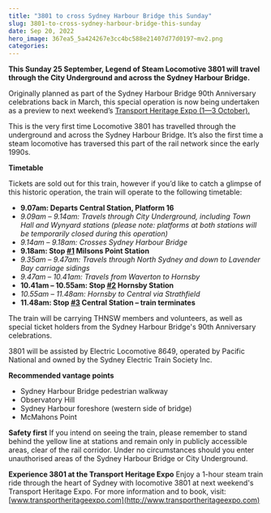 ```yaml
---
title: "3801 to cross Sydney Harbour Bridge this Sunday"
slug: 3801-to-cross-sydney-harbour-bridge-this-sunday
date: Sep 20, 2022
hero_image: 367ea5_5a424267e3cc4bc588e21407d77d0197~mv2.png
categories:
---
```



**This Sunday 25 September, Legend of Steam Locomotive 3801 will travel through the City Underground and across the Sydney Harbour Bridge.**

Originally planned as part of the Sydney Harbour Bridge 90th Anniversary celebrations back in March, this special operation is now being undertaken as a preview to next weekend’s [Transport Heritage Expo (1—3 October).](https://www.transportheritageexpo.com/)

This is the very first time Locomotive 3801 has travelled through the underground and across the Sydney Harbour Bridge. It’s also the first time a steam locomotive has traversed this part of the rail network since the early 1990s.

**Timetable**

Tickets are sold out for this train, however if you’d like to catch a glimpse of this historic operation, the train will operate to the following timetable:

* **9.07am: Departs Central Station, Platform 16**
* *9.09am – 9.14am: Travels through City Underground, including Town Hall and Wynyard stations (please note: platforms at both stations will be temporarily closed during this operation)*
* *9.14am – 9.18am: Crosses Sydney Harbour Bridge*
* **9.18am: Stop [#1](https://www.thnsw.com.au/news/hashtags/1) Milsons Point Station**
* *9.35am – 9.47am: Travels through North Sydney and down to Lavender Bay carriage sidings*
* *9.47am – 10.41am: Travels from Waverton to Hornsby*
* **10.41am – 10.55am: Stop [#2](https://www.thnsw.com.au/news/hashtags/2) Hornsby Station**
* *10.55am – 11.48am: Hornsby to Central via Strathfield*
* **11.48am: Stop [#3](https://www.thnsw.com.au/news/hashtags/3) Central Station – train terminates**

The train will be carrying THNSW members and volunteers, as well as special ticket holders from the Sydney Harbour Bridge's 90th Anniversary celebrations.

3801 will be assisted by Electric Locomotive 8649, operated by Pacific National and owned by the Sydney Electric Train Society Inc.

**Recommended vantage points**

* Sydney Harbour Bridge pedestrian walkway
* Observatory Hill
* Sydney Harbour foreshore (western side of bridge)
* McMahons Point

**Safety first**
If you intend on seeing the train, please remember to stand behind the yellow line at stations and remain only in publicly accessible areas, clear of the rail corridor. Under no circumstances should you enter unauthorised areas of the Sydney Harbour Bridge or City Underground.

**Experience 3801 at the Transport Heritage Expo**
Enjoy a 1-hour steam train ride through the heart of Sydney with locomotive 3801 at next weekend's Transport Heritage Expo. For more information and to book, visit: [www.transportheritageexpo.com](http://www.transportheritageexpo.com)
